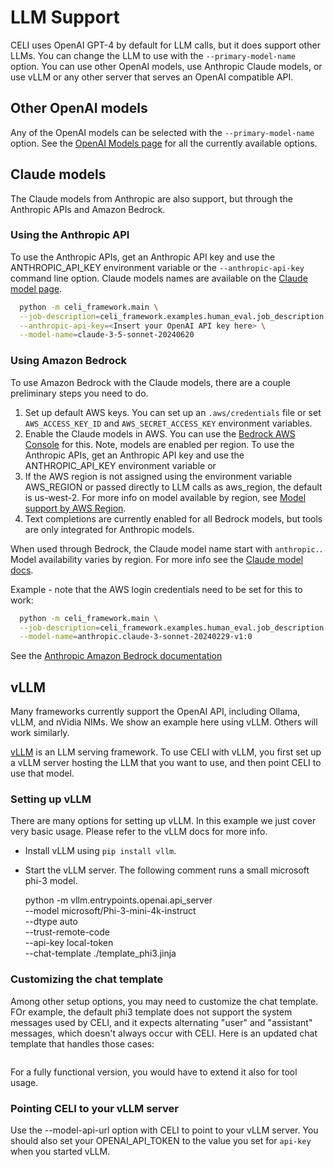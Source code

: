 # LLM Support

CELI uses OpenAI GPT-4 by default for LLM calls, but it does support other LLMs.  You can change the LLM to use
with the `--primary-model-name` option. You can use other OpenAI models, use Anthropic Claude models, or use vLLM
or any other server that serves an OpenAI compatible API.  

## Other OpenAI models

Any of the OpenAI models can be selected with the `--primary-model-name` option.  See the 
[OpenAI Models page](https://platform.openai.com/docs/models) for all the currently available options.

## Claude models

The Claude models from Anthropic are also support, but through the Anthropic APIs and Amazon Bedrock.

### Using the Anthropic API

To use the Anthropic APIs, get an Anthropic API key and use the ANTHROPIC_API_KEY environment variable or 
the `--anthropic-api-key` command line option.  Claude models names are available on the 
[Claude model page](https://docs.anthropic.com/en/docs/about-claude/models#model-names).  

```bash
  python -m celi_framework.main \
  --job-description=celi_framework.examples.human_eval.job_description.job_description \
  --anthropic-api-key=<Insert your OpenAI API key here> \
  --model-name=claude-3-5-sonnet-20240620
```  

### Using Amazon Bedrock

To use Amazon Bedrock with the Claude models, there are a couple preliminary steps you need to do.
1. Set up default AWS keys.  You can set up an `.aws/credentials` file or set `AWS_ACCESS_KEY_ID` and `AWS_SECRET_ACCESS_KEY` environment variables.
2. Enable the Claude models in AWS.  You can use the [Bedrock AWS Console](https://us-west-2.console.aws.amazon.com/bedrock/home?region=us-west-2#/models) for this.  Note, models are enabled per region.  To use the Anthropic APIs, get an Anthropic API key and use the ANTHROPIC_API_KEY environment variable or
3. If the AWS region is not assigned using the environment variable AWS_REGION or passed directly to LLM calls as aws_region, the default is us-west-2. For more info on model available by region, see [Model support by AWS Region](https://docs.aws.amazon.com/bedrock/latest/userguide/models-regions.html).
4. Text completions are currently enabled for all Bedrock models, but tools are only integrated for Anthropic models.

When used through Bedrock, the Claude model name start with `anthropic.`.  Model availability
varies by region.  For more info see the [Claude model docs](https://docs.anthropic.com/en/docs/about-claude/models#model-names).

Example - note that the AWS login credentials need to be set for this to work:
```bash
  python -m celi_framework.main \
  --job-description=celi_framework.examples.human_eval.job_description.job_description \
  --model-name=anthropic.claude-3-sonnet-20240229-v1:0
```  
See the [Anthropic Amazon Bedrock documentation](https://docs.anthropic.com/en/api/claude-on-amazon-bedrock)

## vLLM

Many frameworks currently support the OpenAI API, including Ollama, vLLM, and nVidia NIMs.  We show an example here 
using vLLM.  Others will work similarly.

[vLLM](https://docs.vllm.ai/en/stable/getting_started/installation.html) is an LLM serving framework.  To use CELI with
vLLM, you first set up a vLLM server hosting the LLM that you want to use, and then point CELI to use that model.

### Setting up vLLM

There are many options for setting up vLLM.  In this example we just cover very basic usage.  Please refer to the vLLM 
docs for more info.

* Install vLLM using `pip install vllm`.
* Start the vLLM server.  The following comment runs a small microsoft phi-3 model.

    python -m vllm.entrypoints.openai.api_server \
      --model microsoft/Phi-3-mini-4k-instruct \
      --dtype auto \
      --trust-remote-code \
      --api-key local-token \
      --chat-template ./template_phi3.jinja

### Customizing the chat template

Among other setup options, you may need to customize the chat template.  FOr example, the default phi3 template does
not support the system messages used by CELI, and it expects alternating "user" and "assistant" messages, which doesn't
always occur with CELI.  Here is an updated chat template that handles those cases:

```{include} ./template_phi3.jinja
```

For a fully functional version, you would have to extend it also for tool usage.

### Pointing CELI to your vLLM server

Use the --model-api-url option with CELI to point to your vLLM server.  You should also set your OPENAI_API_TOKEN to the
value you set for `api-key` when you started vLLM.

